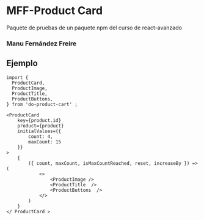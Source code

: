 # MFF-Product Card
Paquete de pruebas de un paquete npm del curso de react-avanzado

### Manu Fernández Freire

## Ejemplo
```
import {
  ProductCard,
  ProductImage,
  ProductTitle,
  ProductButtons,
} from 'do-product-cart' ;

```

```
<ProductCard
    key={product.id}
    product={product}
    initialValues={{
        count: 4,
        maxCount: 15
    }}
>
    {
        ({ count, maxCount, isMaxCountReached, reset, increaseBy }) => (
            <>
                <ProductImage />
                <ProductTitle  />
                <ProductButtons  />
            </>
        )
    }
</ ProductCard >
``` 

